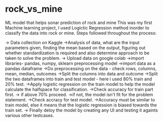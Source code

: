 # rock_vs_mine
ML model that helps sonar prediction of rock and mine
This was my first Machine learning project, I used Logictic Regression method inorder to classify the data into rock or mine.
Steps followed throughout the process:

-> Data collection on Kaggle
->Analysis of data, what are the input parameters given, finding the mean based on the output, figuring out whether standardization is required and also determine approach to be taken to solve the problem.
-> Upload data on google colab
->import libraries- pandas, numpy, sklearn preprocessing model
->import data as a pandas dataframe
->Do preprocessing on the data - check rows, columns, mean, median, outcomes
->Split the columns into data and outcome
->Split the two dataframes into train and test model - here i used 80% train and 20% test.
->Apply logistic regression on the train model to help the model calculate the halfspace for classification.
->Check accuracy for train part first.
-> if above 70% proceed.
->if not, the model isn't fit for the problem statement.
->Check accracy for test model.
->Accuracy must be similar to train model, else it means that the logistic regression is biased towards the train set.
-> Finally deloy the model by creating any UI and testing it againts various other testcases.
